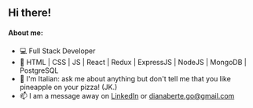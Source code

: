 ## Hi there!

#### About me:
<ul>
<li>💻 Full Stack Developer
<li>🌱 HTML | CSS | JS | React | Redux | ExpressJS | NodeJS | MongoDB | PostgreSQL
<li>🍕 I'm Italian: ask me about anything but don't tell me that you like pineapple on your pizza! (JK.)
<li>📫 I am a message away on <a href="https://www.linkedin.com/in/dianaberte">LinkedIn</a> or <a href="mailto:dianaberte.go@gmail.com">dianaberte.go@gmail.com</a>
</ul>

<!--
**DianaBerte/DianaBerte** is a ✨ _special_ ✨ repository because its `README.md` (this file) appears on your GitHub profile.

Here are some ideas to get you started:

- 🔭 I’m currently working on ...
- 🌱 I’m currently learning ...
- 👯 I’m looking to collaborate on ...
- 🤔 I’m looking for help with ...
- 💬 Ask me about ...
- 📫 How to reach me: ...
- 😄 Pronouns: ...
- ⚡ Fun fact: ...
-->
